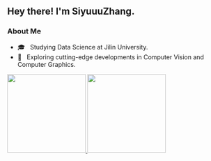 <h2> Hey there! I'm SiyuuuZhang.</h2>

<h3> About Me </h3>

- 🎓 &nbsp; Studying Data Science at Jilin University.
- 🤔 &nbsp; Exploring cutting-edge developments in Computer Vision and Computer Graphics.

<a href="https://github.com/SiyuuuZhang">
  <img height="180em" src="https://github-readme-stats.vercel.app/api?username=SiyuuuZhang&theme=buefy&show_icons=true" />
  <img height="180em" src="https://github-readme-stats.vercel.app/api/top-langs/?username=SiyuuuZhang&theme=buefy&layout=compact" />
</a>
